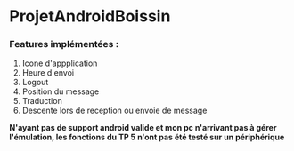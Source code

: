 # ProjetAndroidBoissin

### Features implémentées :

1. Icone d'appplication
2. Heure d'envoi
3. Logout
4. Position du message
5. Traduction
6. Descente lors de reception ou envoie de message

**N'ayant pas de support android valide et mon pc n'arrivant pas à gérer l'émulation, les fonctions du TP 5 n'ont pas été testé sur un périphérique**
